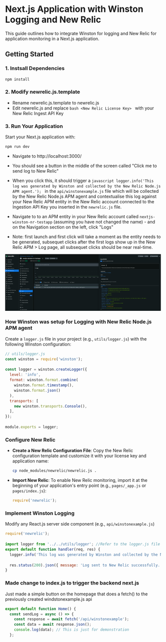 # Next.js Application with Winston Logging and New Relic

This guide outlines how to integrate Winston for logging and New Relic for application monitoring in a Next.js application.

## Getting Started

### 1. Instsall Dependencies

```bash
npm install
```

### 2. Modify newrelic.js.template

- Rename newrelic.js.template to newrelic.js
- Edit newrelic.js and replace ```bash <New Relic License Key> ``` with your New Relic Ingest API Key


### 3. Run Your Application

Start your Next.js application with:

```bash
npm run dev
```

- Navigate to http://localhost:3000/ 

- You should see a button in the middle of the screen called "Click me to send log to New Relic"

- When you click this, it should trigger a ```javascript logger.info('This log was generated by Winston and collected by the New Relic Node.js APM agent.'); ``` in the `api/winstonexample.js` file which will be collected by the New Relic Node.js APM agent and contextualise this log against your New Relic APM entity in the New Relic account connected to the Ingestion API Key you inserted in the `newrelic.js` file. 

- Navigate to to an APM entity in your New Relic account called `nextjs-winston-nr-testapp` (assuming you have not changed the name) - and on the Navigation section on the left, click "Logs" 

- Note: first launch and first click will take a moment as the entity needs to be generated, subsequet clicks after the first logs show up in the New Relic APM > Log page, all subsequet clicks should be near real-time. 

![Screenshot](img/screenshot.png)



### How Winston was setup for Logging with New Relic Node.js APM agent

Create a `logger.js` file in your project (e.g., `utils/logger.js`) with the following Winston configuration:

```javascript
// utils/logger.js
const winston = require('winston');

const logger = winston.createLogger({
  level: 'info',
  format: winston.format.combine(
    winston.format.timestamp(),
    winston.format.json()
  ),
  transports: [
    new winston.transports.Console(),
  ],
});

module.exports = logger;
```

### Configure New Relic

- **Create a New Relic Configuration File**: Copy the New Relic configuration template and customize it with your license key and application name:

  ```bash
  cp node_modules/newrelic/newrelic.js .
  ```

- **Import New Relic**: To enable New Relic monitoring, import it at the beginning of your application's entry point (e.g., `pages/_app.js` or `pages/index.js`):

  ```javascript
  require('newrelic');
  ```

### Implement Winston Logging

Modify any React.js server side component (e.g., `api/winstonexample.js`) 

```javascript
require('newrelic');

import logger from '../../utils/logger'; //Refer to the logger.js file in the utils folder
export default function handler(req, res) {
  logger.info('This log was generated by Winston and collected by the New Relic Node.js APM agent.');

  res.status(200).json({ message: 'Log sent to New Relic successfully.' });
}

```

### Made change to index.js to trigger the backend next.js 

Just made a simple button on the homepage that does a fetch() to the previously created windstonexample.js api

```javascript
export default function Home() {
  const sendLog = async () => {
    const response = await fetch('/api/winstonexample');
    const data = await response.json();
    console.log(data); // This is just for demonstration
  };
```
